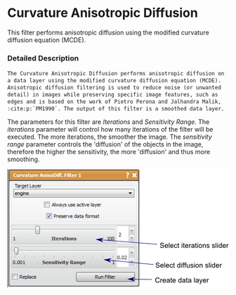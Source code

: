 # Curvature Anisotropic Diffusion

This filter performs anisotropic diffusion using the modified curvature diffusion equation (MCDE).

### Detailed Description

```eval_rst
The Curvature Anisotropic Diffusion performs anisotropic diffusion on a data layer using the modified curvature diffusion equation (MCDE). Anisotropic diffusion filtering is used to reduce noise (or unwanted detail) in images while preserving specific image features, such as edges and is based on the work of Pietro Perona and Jalhandra Malik, :cite:p:`PM1990`. The output of this filter is a smoothed data layer.
```

The parameters for this filter are *Iterations* and *Sensitivity Range.* The *iterations* parameter will control how many iterations of the filter will be executed. The more iterations, the smoother the image. The *sensitivity range* parameter controls the 'diffusion' of the objects in the image, therefore the higher the sensitivity, the more 'diffusion' and thus more smoothing.

![alt text](../images/CurvatureAnisotropicDiffusionGUI.png)
